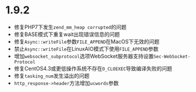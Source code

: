 # 1.9.2

* 修复PHP7下发生`zend_mm_heap corrupted`的问题
* 修复BASE模式下重复wait出现错误信息的问题
* 修复`Async::writeFile`参数`FILE_APPEND`在MacOS下无效的问题
* 禁止`Async::writeFile`在LinuxAIO模式下使用`FILE_APPEND`参数
* 增加`websocket_subprotocol`选项WebSocket服务器支持设置`Sec-WebSocket-Protocol`
* 修复CentOS4.3或更低操作系统不存在`O_CLOEXEC`导致编译失败的问题
* 修复`tasking_num`发生溢出的问题
* `http_response->header`方法增加`ucwords`参数

